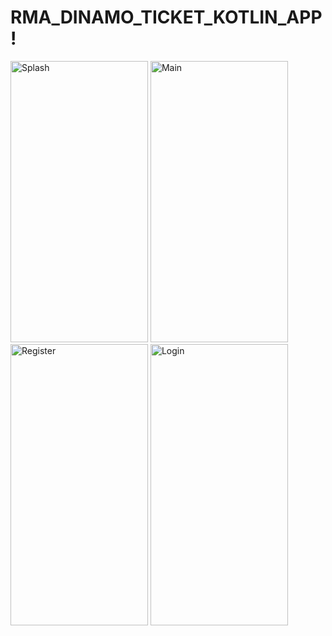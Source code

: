 # RMA_DINAMO_TICKET_KOTLIN_APP!

<p float="left">
  <img src="(https://user-images.githubusercontent.com/62598112/172636962-36c00c05-a07c-4f48-8c93-0d118564d70e.jpg)" alt="Splash" width="220" height="450">
  <img src="https://user-images.githubusercontent.com/62598112/172017118-eec2dc46-1d99-4b1a-a869-9bcdbddc69d4.png" alt="Main" width="220" height="450">
  <img src="![Screenshot_2022-06-06-20-57-47-205_hr ferit buyticketandroidappkotlin](https://user-images.githubusercontent.com/62598112/172637104-6dc4ffb4-9555-49b7-bc8a-a37535e1cd1f.jpg)" alt="Register" width="220" height="450">
  <img src="![Screenshot_2022-06-06-20-51-59-459_hr ferit buyticketandroidappkotlin](https://user-images.githubusercontent.com/62598112/172637161-82e0b419-330f-4c5f-8364-46bf298879e6.jpg)" alt="Login" width="220" height="450">
</p>
